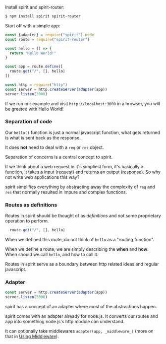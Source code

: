 Install spirit and spirit-router: 
```bash
$ npm install spirit spirit-router
```

Start off with a simple app:

```js
const {adapter} = require("spirit").node
const route = require("spirit-router")

const hello = () => {
  return "Hello World!"
}

const app = route.define([
  route.get("/", [], hello)
])

const http = require("http")
const server = http.createServer(adapter(app))
server.listen(3000)
```

If we run our example and visit `http://localhost:3000` in a browser, you will be greeted with Hello World!

### Separation of code
Our `hello()` function is just a normal javascript function, what gets returned is what is sent back as the response.

It does __not__ need to deal with a `req` or `res` object.

Separation of concerns is a central concept to spirit.

If we think about a web request in it's simpliest form, it's basically a function, it takes a input (request) and returns an output (response). So why not write web applications this way?

spirit simplifies everything by abstracting away the complexity of `req` and `res` that normally resulted in impure and complex functions.

### Routes as definitions
Routes in spirit should be thought of as _definitions_ and not some proprietary operation to perform.

```js
  route.get("/", [], hello)
```

When we defined this route, do not think of `hello` as a "routing function". 

When we define a route, we are simply describing the __when__ and __how__. When should we call `hello`, and how to call it.

Routes in spirit serve as a boundary between http related ideas and regular javascript.

### Adapter
```js
const server = http.createServer(adapter(app))
server.listen(3000)
```
spirit has a concept of an adapter where most of the abstractions happen. 

spirit comes with an adapter already for node.js. It converts our routes and app into something node.js's http module can understand.

It can optionally take middlewares `adapter(app, _middleware_)` (more on that in [Using Middleware](using-middleware.md)).




